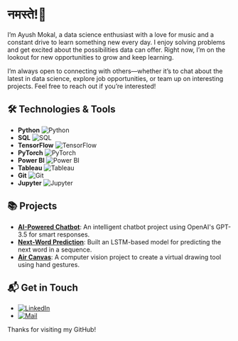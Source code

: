 # नमस्ते!👋

I’m Ayush Mokal, a data science enthusiast with a love for music and a constant drive to learn something new every day. I enjoy solving problems and get excited about the possibilities data can offer. Right now, I’m on the lookout for new opportunities to grow and keep learning.

I’m always open to connecting with others—whether it’s to chat about the latest in data science, explore job opportunities, or team up on interesting projects. Feel free to reach out if you’re interested!

## 🛠️ **Technologies & Tools**

- **Python**     ![Python](https://img.shields.io/badge/Python-3776AB?style=flat&logo=python&logoColor=white) 
- **SQL**        ![SQL](https://img.shields.io/badge/SQL-4479A1?style=flat&logo=mysql&logoColor=white) 
- **TensorFlow** ![TensorFlow](https://img.shields.io/badge/TensorFlow-FF6F00?style=flat&logo=tensorflow&logoColor=white) 
- **PyTorch**    ![PyTorch](https://img.shields.io/badge/PyTorch-EE4C2C?style=flat&logo=pytorch&logoColor=white) 
- **Power BI**   ![Power BI](https://img.shields.io/badge/Power%20BI-F2C811?style=flat&logo=powerbi&logoColor=white) 
- **Tableau**    ![Tableau](https://img.shields.io/badge/Tableau-E97627?style=flat&logo=tableau&logoColor=white) 
- **Git**        ![Git](https://img.shields.io/badge/Git-F05032?style=flat&logo=git&logoColor=white) 
- **Jupyter**    ![Jupyter](https://img.shields.io/badge/Jupyter-F37626?style=flat&logo=jupyter&logoColor=white) 


## 📚 Projects
- **[AI-Powered Chatbot](#)**: An intelligent chatbot project using OpenAI's GPT-3.5 for smart responses.
- **[Next-Word Prediction](#)**: Built an LSTM-based model for predicting the next word in a sequence.
- **[Air Canvas](#)**: A computer vision project to create a virtual drawing tool using hand gestures.

## 📬 **Get in Touch**

- [![LinkedIn](https://img.shields.io/badge/LinkedIn-0A66C2?style=flat&logo=linkedin&logoColor=white)](https://www.linkedin.com/in/ayush8mokal)
- [![Mail](https://img.shields.io/badge/Email-D14836?style=flat&logo=gmail&logoColor=white)](mailto:ayushmokal50@gmail.com)


Thanks for visiting my GitHub!

